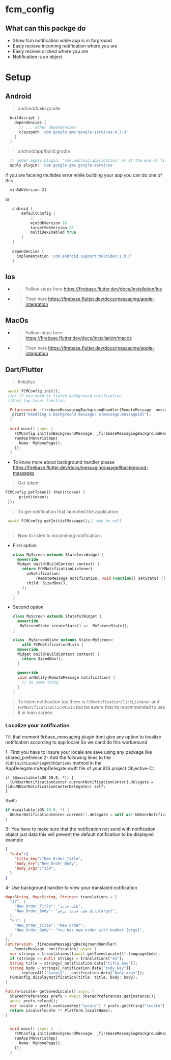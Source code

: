 # fcm_config
## What can this  packge do
- Show fcm notification while app is in forground
- Easly recieve incoming notification where you are
- Easly recieve clicked  where you are
- Notification is an object

# Setup
## Android
>  android/build.gradle
  ```gradle
    buildscript {
      dependencies {
        // ... other dependencies
        classpath 'com.google.gms:google-services:4.3.3'
      }
    }
  ```
>  android/app/build.gradle
  ```gradle
    // under apply plugin: 'com.android.application' or at the end of file
    apply plugin: 'com.google.gms.google-services'
  ```
if you are faceing multidex error while building your app you can do one of this

  ``` 
    minSdkVersion 21 
  ```
  or 

  ```gradle
     android {
         defaultConfig {
             // ...
             minSdkVersion 16
             targetSdkVersion 28
             multiDexEnabled true 
         }
     }
     
     dependencies {
       implementation 'com.android.support:multidex:1.0.3'
     }
  ```

## Ios
- > Follow steps here https://firebase.flutter.dev/docs/installation/ios
- > Then  here https://firebase.flutter.dev/docs/messaging/apple-integration
  
## MacOs
- > Follow steps here https://firebase.flutter.dev/docs/installation/macos
- > Then  here https://firebase.flutter.dev/docs/messaging/apple-integration


## Dart/Flutter

> Initialize
```dart
 await FCMConfig.init();
 //or if you need to listen background notification
 //Pass top level function

  Future<void> _firebaseMessagingBackgroundHandler(RemoteMessage  message) async {
   print("Handling a background message: ${message.messageId}");
  }
  
  void main() async {
    FCMConfig.init(onBackgroundMessage: _firebaseMessagingBackgroundHandler);
    runApp(MaterialApp(
      home: MyHomePage(),
    ));
  }
```
- To know more about background handler please https://firebase.flutter.dev/docs/messaging/usage#background-messages

> Get token
```dart
FCMConfig.getToken().then((token) {
      print(token);
 });
 ```
>To get notification that launched the application 
```dart
 await FCMConfig.getInitialMessage();// may be null
 
```

> Now to listen to incomming notification :
-  First option
   ```dart
   class MyScreen extends StatelessWidget {
     @override
     Widget build(BuildContext context) {
       return FCMNotificationListener(
         onNotification:
             (RemoteMessage notification, void Function() setState) {},
         child: SizedBox(),
       );
     }
   }
   ```
- Second option

   ```dart
   class MyScreen extends StatefulWidget {
     @override
     _MyScreenState createState() => _MyScreenState();
   }
   
   class _MyScreenState extends State<MyScreen>
       with FCMNotificationMixin {
     @override
     Widget build(BuildContext context) {
       return SizedBox();
     }
   
     @override
     void onNotify(RemoteMessage notification) {
       // do some thing
     }
   }
   
   ```

> To listen notification tap there is `FCMNotificationClickListener` and `FCMNotificationClickMixin` but be aware that its recommended to use it in main screen


### Localize your notification
Till that moment firbase_messaging plugin dont give any option to localize notification according to app locale
So we cand do this workaround

1- First you have to insure your locale are save using any package like shared_prefrence
2- Add the following lines to the `didFinishLaunchingWithOptions` method in the AppDelegate.m/AppDelegate.swift file of your iOS project
Objective-C:
```objc
if (@available(iOS 10.0, *)) {
  [UNUserNotificationCenter currentNotificationCenter].delegate = (id<UNUserNotificationCenterDelegate>) self;
}
```

Swift:
```swift
if #available(iOS 10.0, *) {
  UNUserNotificationCenter.current().delegate = self as? UNUserNotificationCenterDelegate
}
```

3- You have to make sure that the notification not send with notification object just data this will prevent the default notification to be displayed
example
```json
{
  "data":{
    "title_key":"New_Order_Title",
    "body_key":"New_Order_Body",
    "body_args":"150",
  }
}
```

4- Use background handler to view your translated notification

```dart
Map<String, Map<String, String>> translations = {
  "ar": {
    "New_Order_Title": "طلب جديد",
    "New_Order_Body": "لديك طلب جديد برقم{args}",
  },
  "en": {
    "New_Order_Title": "New order",
    "New_Order_Body": "You has new order with number {args}",
  }
};
Future<void> _firebaseMessagingBackgroundHandler(
    RemoteMessage _notification) async {
  var strings = translations[(await getSavedLocale()).languageCode];
  if (strings == null) strings = translations["en"];
  String title = strings[_notification.data["title_key"]];
  String body = strings[_notification.data["body_key"]]
      .replaceAll("{args}", _notification.data["body_args"]);
  FCMConfig.displayNotification(title: title, body: body);
}

Future<Locale> getSavedLocale() async {
  SharedPreferences prefs = await SharedPreferences.getInstance();
  await prefs.reload();
  var locale = prefs.containsKey("locale") ? prefs.getString("locale") : null;
  return Locale(locale ?? Platform.localeName);
}


  void main() async {
    FCMConfig.init(onBackgroundMessage: _firebaseMessagingBackgroundHandler);
    runApp(MaterialApp(
      home: MyHomePage(),
    ));
  }
```